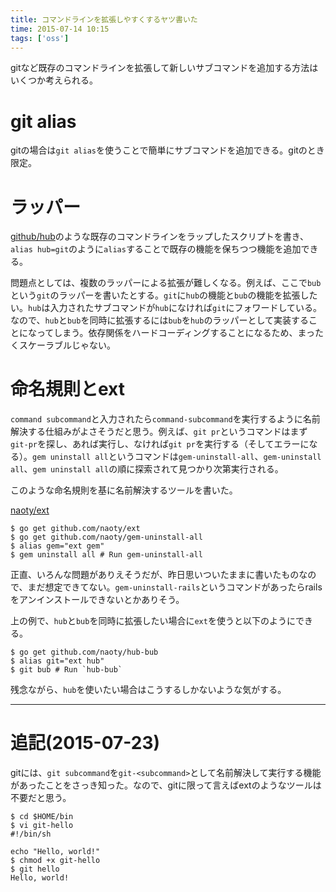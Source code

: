 ```yaml
---
title: コマンドラインを拡張しやすくするヤツ書いた
time: 2015-07-14 10:15
tags: ['oss']
---
```


gitなど既存のコマンドラインを拡張して新しいサブコマンドを追加する方法はいくつか考えられる。

# git alias

gitの場合は`git alias`を使うことで簡単にサブコマンドを追加できる。gitのとき限定。

# ラッパー

[github/hub](https://github.com/github/hub)のような既存のコマンドラインをラップしたスクリプトを書き、`alias hub=git`のように`alias`することで既存の機能を保ちつつ機能を追加できる。

問題点としては、複数のラッパーによる拡張が難しくなる。例えば、ここで`bub`という`git`のラッパーを書いたとする。`git`に`hub`の機能と`bub`の機能を拡張したい。`hub`は入力されたサブコマンドが`hub`になければ`git`にフォワードしている。なので、`hub`と`bub`を同時に拡張するには`bub`を`hub`のラッパーとして実装することになってしまう。依存関係をハードコーディングすることになるため、まったくスケーラブルじゃない。

# 命名規則とext

`command subcommand`と入力されたら`command-subcommand`を実行するように名前解決する仕組みがよさそうだと思う。例えば、`git pr`というコマンドはまず`git-pr`を探し、あれば実行し、なければ`git pr`を実行する（そしてエラーになる）。`gem uninstall all`というコマンドは`gem-uninstall-all`、`gem-uninstall all`、`gem uninstall all`の順に探索されて見つかり次第実行される。

このような命名規則を基に名前解決するツールを書いた。

[naoty/ext](https://github.com/naoty/ext)

```
$ go get github.com/naoty/ext
$ go get github.com/naoty/gem-uninstall-all
$ alias gem="ext gem"
$ gem uninstall all # Run gem-uninstall-all
```

正直、いろんな問題がありえそうだが、昨日思いついたままに書いたものなので、まだ想定できてない。`gem-uninstall-rails`というコマンドがあったらrailsをアンインストールできないとかありそう。

上の例で、`hub`と`bub`を同時に拡張したい場合に`ext`を使うと以下のようにできる。

```
$ go get github.com/naoty/hub-bub
$ alias git="ext hub"
$ git bub # Run `hub-bub`
```

残念ながら、`hub`を使いたい場合はこうするしかないような気がする。

* * *

# 追記(2015-07-23)

gitには、`git subcommand`を`git-<subcommand>`として名前解決して実行する機能があったことをさっき知った。なので、gitに限って言えばextのようなツールは不要だと思う。

```
$ cd $HOME/bin
$ vi git-hello
#!/bin/sh

echo "Hello, world!"
$ chmod +x git-hello
$ git hello
Hello, world!
```
